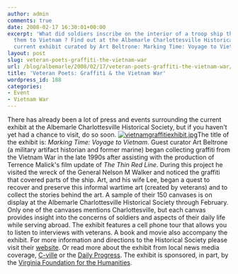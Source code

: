 ```yaml
---
author: admin
comments: true
date: 2008-02-17 16:30:01+00:00
excerpt: 'What did soldiers inscribe on the interior of a troop ship that carried
  them to Vietnam ? Find out at the Albemarle Charlottesville Historical Society''s
  current exhibit curated by Art Beltrone: Marking Time: Voyage to Vietnam.....'
layout: post
slug: veteran-poets-graffiti-the-vietnam-war
url: /blog/albemarle/2008/02/17/veteran-poets-graffiti-the-vietnam-war/
title: 'Veteran Poets: Graffiti & the Vietnam War'
wordpress_id: 188
categories:
- Event
- Vietnam War
---
```


There has already been a lot of press and events surrounding the current exhibit at the Albemarle Charlottesville Historical Society, but if you haven't yet had a chance to visit, do so soon. [![vietnamgraffitiexhibit.jpg](http://www.locohistory.org/blog/albemarle/wp-content/uploads/2008/02/vietnamgraffitiexhibit.jpg)](http://www.locohistory.org/blog/albemarle/2008/02/17/veteran-poets-graffiti-the-vietnam-war/189/)The title of the exhibit is: _Marking Time: Voyage to Vietnam_. Guest curator Art Beltrone (a military artifact historian and former marine) began collecting graffiti from the Vietnam War in the late 1990s after assisting with the production of Terrence Malick's film update of _The Thin Red Line_. During this project he visited the wreck of the General Nelson M Walker and noticed the graffiti that covered parts of the ship. Art, and his wife Lee, began a  quest to recover and preserve this informal wartime art (created by veterans) and to collect the stories behind the art. A  sample of their 150 canvases is on display at the Albemarle Charlottesville Historical Society through February. Only one of the canvases mentions Charlottesville, but each canvas provides insight into the concerns of soldiers and aspects of their daily life while serving abroad.  The exhibit features  a cell phone tour that allows you to listen to interviews with veterans. A book and movie also accompany the exhibit. For more information and directions to the Historical Society please visit their [website](http://albemarlehistory.org/current_exhibit.htm). Or read more about the exhibit from local news media coverage, [C-ville](http://www.c-ville.com/index.php?cat=1990507071411724&ShowArticle_ID=11430601080889207) or the [Daily Progress](http://www.dailyprogress.com/servlet/Satellite?pagename=CDP/MGArticle/CDP_BasicArticle&cid=1173354619907&c=MGArticle). The exhibit is sponsored, in part, by the [Virginia Foundation for the Humanities](http://www.virginiafoundation.org/).  
